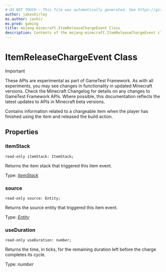 ```yaml
---
# DO NOT TOUCH — This file was automatically generated. See https://github.com/Mojang/MinecraftScriptingApiDocsGenerator to modify descriptions, examples, etc.
author: jakeshirley
ms.author: jashir
ms.prod: gaming
title: mojang-minecraft.ItemReleaseChargeEvent Class
description: Contents of the mojang-minecraft.ItemReleaseChargeEvent class.
---
```

# ItemReleaseChargeEvent Class
>[!IMPORTANT]
>These APIs are experimental as part of GameTest Framework. As with all experiments, you may see changes in functionality in updated Minecraft versions. Check the Minecraft Changelog for details on any changes to GameTest Framework APIs. Where possible, this documentation reflects the latest updates to APIs in Minecraft beta versions.

Contains information related to a chargeable item when the player has finished using the item and released the build action.

## Properties
### **itemStack**
`read-only itemStack: ItemStack;`

Returns the item stack that triggered this item event.

Type: [*ItemStack*](ItemStack.md)


### **source**
`read-only source: Entity;`

Returns the source entity that triggered this item event.

Type: [*Entity*](Entity.md)


### **useDuration**
`read-only useDuration: number;`

Returns the time, in ticks, for the remaining duration left before the charge completes its cycle.

Type: *number*


